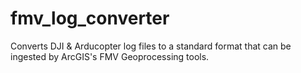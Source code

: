 # fmv_log_converter
Converts DJI &amp; Arducopter log files to a standard format that can be ingested by ArcGIS's FMV Geoprocessing tools. 
